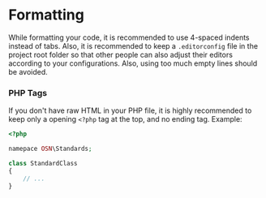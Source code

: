 # Formatting

While formatting your code, it is recommended to use 4-spaced indents instead of tabs. Also, it is recommended to keep a `.editorconfig` file in the project root folder so that other people can also adjust their editors according to your configurations.
Also, using too much empty lines should be avoided.

### PHP Tags

If you don't have raw HTML in your PHP file, it is highly recommended to keep only a opening `<?php` tag at the top, and no ending tag.
Example:

```php
<?php

namepace OSN\Standards;

class StandardClass
{
    // ...
}
```
